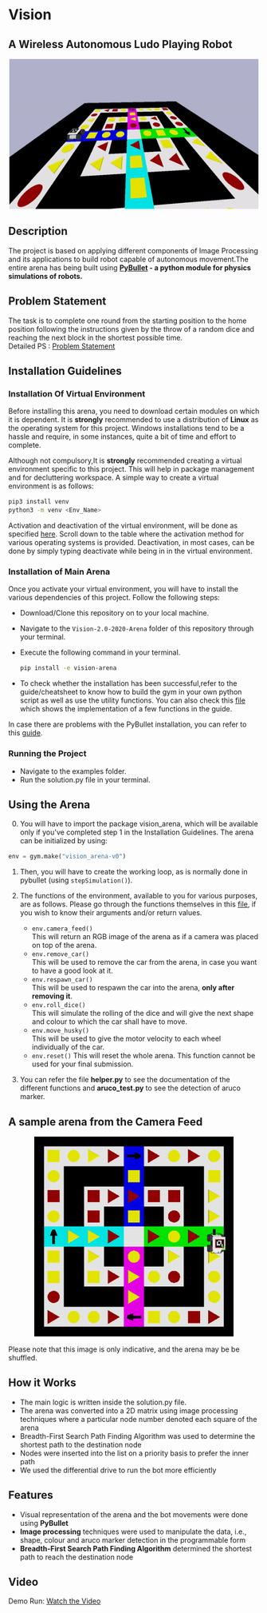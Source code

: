# Vision
## A Wireless Autonomous Ludo Playing Robot 


<p align="center">
 <img  width="500" height="300" src="https://github.com/Robotics-Club-IIT-BHU/Vision-2.0-2020-Arena/blob/main/media/arena.gif"><br>
</p>


## Description
The project is based on applying different components of Image Processing and its applications to build robot capable of autonomous movement.The entire arena has being built using **[PyBullet](https://pybullet.org/) - a python module for physics simulations of robots.** 

## Problem Statement
The task is to complete one round from the starting position to the home position following the instructions given by the throw of a random dice and reaching the next block in the shortest possible time.<br>
Detailed PS : [Problem Statement](https://github.com/Bhavika-Gianey/Visiion/blob/master/Robonex_Pixelate.pdf)

## Installation Guidelines

### Installation Of Virtual Environment
Before installing this arena, you need to download certain modules on which it is dependent. It is **strongly** recommended to use a distribution of **Linux** as the operating system for this project. Windows installations tend to be a hassle and require, in some instances, quite a bit of time and effort to complete.

Although not compulsory,It is **strongly** recommended creating a virtual environment specific to this project. This will help in package management and for decluttering  workspace. A simple way to create a virtual environment is as follows:

   ~~~bash
   pip3 install venv
   python3 -m venv <Env_Name>
   ~~~

   Activation and deactivation of the virtual environment, will be done as specified [here](https://docs.python.org/3/library/venv.html). Scroll down to the table where the activation method for various operating systems is provided. Deactivation, in most cases, can be done by simply typing deactivate while being in in the virtual environment.

### Installation of Main Arena
Once you activate your virtual environment, you will have to install the various dependencies of this project. Follow the following steps:
   * Download/Clone this repository on to your local machine.
   * Navigate to the `Vision-2.0-2020-Arena` folder of this repository through your terminal.
   * Execute the following command in your terminal.

      ~~~bash
      pip install -e vision-arena
      ~~~

   * To check whether the installation has been successful,refer to the guide/cheatsheet to know how to build the gym in your own python script as well as use the utility functions. You can also check this [file](https://github.com/Robotics-Club-IIT-BHU/Vision-2.0-2020-Arena/blob/main/Arena_Test.py) which shows the implementation of a few functions in the guide.

In case there are problems with the PyBullet installation, you can refer to this [guide](https://github.com/Robotics-Club-IIT-BHU/Robo-Summer-Camp-20/blob/master/Part1/Subpart%201/README.md).

### Running the Project
* Navigate to the examples folder.
* Run the solution.py file in your terminal.


## Using the Arena  

0. You will have to import the package vision_arena, which will be available only if you've completed step 1 in the Installation Guidelines. The arena can be initialized by using:

~~~python
env = gym.make("vision_arena-v0")
~~~

1. Then, you will have to create the working loop, as is normally done in pybullet (using `stepSimulation()`).

2. The functions of the environment, available to you for various purposes, are as follows. Please go through the functions themselves in this [file](https://github.com/Robotics-Club-IIT-BHU/Vision-2.0-2020-Arena/blob/main/vision-arena/vision_arena/envs/vision2arena.py), if you wish to know their arguments and/or return values.
   * `env.camera_feed()`  
      This will return an RGB image of the arena as if a camera was placed on top of the arena.
   * `env.remove_car()`  
      This will be used to remove the car from the arena, in case you want to have a good look at it.
   * `env.respawn_car()`  
      This will be used to respawn the car into the arena, **only after removing it**.
   * `env.roll_dice()`  
      This will simulate the rolling of the dice and will give the next shape and colour to which the car shall have to move.
   * `env.move_husky()`  
      This will be used to give the motor velocity to each wheel individually of the car.
   * `env.reset()`
      This will reset the whole arena. This function cannot be used for your final submission.  
  
 3. You can refer the file **helper.py** to see the documentation of the different functions and **aruco_test.py** to see the detection of aruco marker.
      
## A sample arena from the Camera Feed
<p align="center">
 <img  width="400" height="400" src="https://github.com/Robotics-Club-IIT-BHU/Vision-2.0-2020-Arena/blob/main/media/aruco_detected.png"><br>
</p>

Please note that this image is only indicative, and the arena may be be shuffled.

## How it Works
* The main logic is written inside the solution.py file.
* The arena was converted into a 2D matrix using image processing techniques where a particular node number denoted each square of the arena
* Breadth-First Search Path Finding Algorithm was used to determine the shortest path to the destination node
* Nodes were inserted into the list on a priority basis to prefer the inner path
* We used the differential drive to run the bot more efficiently

## Features
* Visual representation of the arena and the bot movements were done using **PyBullet**
* **Image processing** techniques were used to manipulate the data, i.e., shape, colour and aruco marker detection in the programmable form
* **Breadth-First Search Path Finding Algorithm** determined the shortest path to reach the destination node


## Video
Demo Run: [Watch the Video](https://drive.google.com/file/d/1ZgtRm8ausAUuEJxhRXgkqwNrP1t0ITD4/view?usp=sharing)

